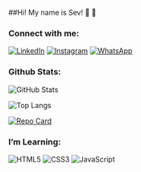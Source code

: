 ##Hi! My name is Sev! 🫡 👋

<!--
**SevPace/SevPace** is a ✨ _special_ ✨ repository because its `README.md` (this file) appears on your GitHub profile.

Here are some ideas to get you started:

- 🔭 I’m currently working on ...
- 🌱 I’m currently learning ...
- 👯 I’m looking to collaborate on ...
- 🤔 I’m looking for help with ...
- 💬 Ask me about ...
- 📫 How to reach me: ...
- 😄 Pronouns: ...
- ⚡ Fun fact: ...
-->

### Connect with me:
[![LinkedIn](https://img.shields.io/badge/LinkedIn-0077B5?style=for-the-badge&logo=linkedin&logoColor=white)](https://www.linkedin.com/in/syv-m-308b492a5/)
[![Instagram](https://img.shields.io/badge/-Instagram-%23E4405F?style=for-the-badge&logo=instagram&logoColor=white)](https://www.instagram.com/sevcrycat/)
[![WhatsApp](https://img.shields.io/badge/WhatsApp-25D366?style=for-the-badge&logo=whatsapp&logoColor=white)](https://wa.me/+5595981006956)

### Github Stats:
![GitHub Stats](https://github-readme-stats.vercel.app/api?username=sevpace&theme=transparent&bg_color=000&border_color=75369c&show_icons=true&icon_color=75369c&title_color=E94D5F&text_color=FFF&hide_title=true)

![Top Langs](https://github-readme-stats-git-masterrstaa-rickstaa.vercel.app/api/top-langs/?username=sevpace&bg_color=000&border_color=75369&title_color=75369c&text_color=FFF&hide_title=true)

[![Repo Card](https://github-readme-stats.vercel.app/api/pin/?username=sevpace&repo=sevpace&bg_color=000&border_color=75369c&show_icons=true&icon_color=75369c&title_color=75369c&text_color=FFF)](https://github.com/sevpace/sevpace)

### I’m Learning:
![HTML5](https://img.shields.io/badge/HTML5-000?style=for-the-badge&logo=html5&logoColor=white)
![CSS3](https://img.shields.io/badge/CSS3-000?style=for-the-badge&logo=css3&logoColor=white)
![JavaScript](https://img.shields.io/badge/JavaScript-000?style=for-the-badge&logo=javascript&logoColor=white)
